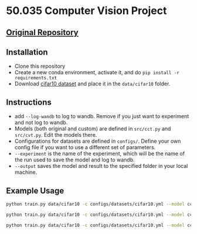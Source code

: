 # 50.035 Computer Vision Project

## [Original Repository](https://github.com/SHI-Labs/Compact-Transformers)


## Installation

- Clone this repository
- Create a new conda environment, activate it, and do `pip install -r requirements.txt`
- Download [cifar10 dataset](https://www.dropbox.com/scl/fi/oj44dqj4mlmzemntj32nv/cifar10.7z?rlkey=o8ncggr8u2gjilyaqof68a1ic&dl=0) and place it in the `data/cifar10` folder.

## Instructions
- add `--log-wandb` to log to wandb. Remove if you just want to experiment and not log to wandb.
- Models (both original and custom) are defined in `src/cct.py` and `src/cvt.py`. Edit the models there.
- Configurations for datasets are defined in `configs/`. Define your own config file if you want to use a different set of parameters.
- `--experiment` is the name of the experiment, which will be the name of the run used to save the model and log to wandb.
- `--output` saves the model and result to the specified folder in your local machine.


## Example Usage 

```bash
python train.py data/cifar10 -c configs/datasets/cifar10.yml --model cct_2_3x2_32  --epochs 10 --output result --experiment trial_cct_2_3x2_32 --log-wandb

python train.py data/cifar10 -c configs/datasets/cifar10.yml --model cct_2_3x2_32  --epochs 300 --output result --experiment full_cct_2_3x2_32 --log-wandb

python train.py data/cifar10 -c configs/datasets/cifar10.yml --model cct_custom_model --epochs 10 --output result --experiment example_trial_run_custom_model_here --log-wandb

```
